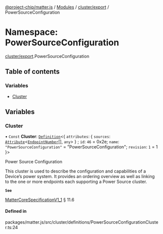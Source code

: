 [@project-chip/matter.js](../README.md) / [Modules](../modules.md) / [cluster/export](cluster_export.md) / PowerSourceConfiguration

# Namespace: PowerSourceConfiguration

[cluster/export](cluster_export.md).PowerSourceConfiguration

## Table of contents

### Variables

- [Cluster](cluster_export.PowerSourceConfiguration.md#cluster)

## Variables

### Cluster

• `Const` **Cluster**: [`Definition`](cluster_export.ClusterFactory.md#definition)<{ `attributes`: { `sources`: [`Attribute`](cluster_export.md#attribute)<[`EndpointNumber`](datatype_export.md#endpointnumber)[], `any`\>  } ; `id`: ``46`` = 0x2e; `name`: ``"PowerSourceConfiguration"`` = "PowerSourceConfiguration"; `revision`: ``1`` = 1 }\>

Power Source Configuration

This cluster is used to describe the configuration and capabilities of a Device’s power system. It provides an
ordering overview as well as linking to the one or more endpoints each supporting a Power Source cluster.

**`See`**

[MatterCoreSpecificationV1_1](../interfaces/spec_export.MatterCoreSpecificationV1_1.md) § 11.6

#### Defined in

packages/matter.js/src/cluster/definitions/PowerSourceConfigurationCluster.ts:24
